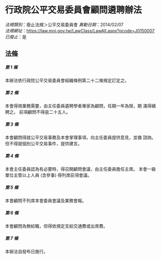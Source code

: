 # 行政院公平交易委員會顧問遴聘辦法

*法規類別*：廢止法規＞公平交易委員會
*異動日期*：2014/02/07  
*法規網址*：https://law.moj.gov.tw/LawClass/LawAll.aspx?pcode=J0150007
*已廢止*：是


## 法條
##### 第 1 條
本辦法依行政院公平交易委員會組織條例第二十二條規定訂定之。


##### 第 2 條
本會得視業務需要，由主任委員遴聘學者專家為顧問，任期一年為限，期
滿得續聘之。
前項顧問不得逾二十五人。


##### 第 3 條
本會顧問得就公平交易事務及本會掌理事項，向主任委員提供意見，並備
諮詢。但不得就個別公平交易事件，提供建言。


##### 第 4 條
本會主任委員認為有必要時，得召開顧問會議，由主任委員擔任主席。
本會一級單位主管以上人員 (含參事) 得列席前項會議。


##### 第 5 條
本會顧問不列席本會委員會議及業務會報。


##### 第 6 條
本會顧問為無給職，但得依規定支給交通費或出席費。


##### 第 7 條
本辦法自發布日施行。



